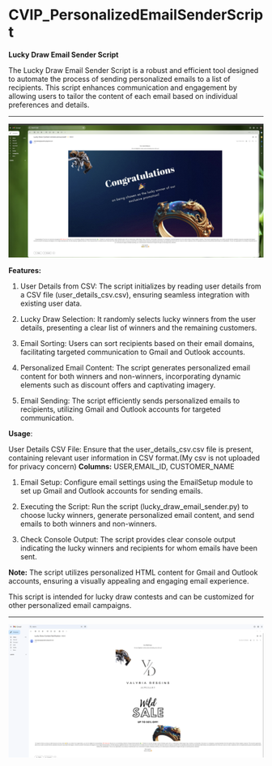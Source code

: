 # CVIP_PersonalizedEmailSenderScript

**Lucky Draw Email Sender Script**

The Lucky Draw Email Sender Script is a robust and efficient tool designed to automate the process of sending personalized emails to a list of recipients. This script enhances communication and engagement by allowing users to tailor the content of each email based on individual preferences and details.

---
![Winner](images/Winner_Email.png)

**Features:**
1. User Details from CSV: The script initializes by reading user details from a CSV file (user_details_csv.csv), ensuring seamless integration with existing user data.

2. Lucky Draw Selection: It randomly selects lucky winners from the user details, presenting a clear list of winners and the remaining customers.

3. Email Sorting: Users can sort recipients based on their email domains, facilitating targeted communication to Gmail and Outlook accounts.

4. Personalized Email Content: The script generates personalized email content for both winners and non-winners, incorporating dynamic elements such as discount offers and captivating imagery.

5. Email Sending: The script efficiently sends personalized emails to recipients, utilizing Gmail and Outlook accounts for targeted communication.

**Usage**: 

User Details CSV File: Ensure that the user_details_csv.csv file is present, containing relevant user information in CSV format.(My csv is not uploaded for privacy concern)
**Columns:** USER,EMAIL_ID, CUSTOMER_NAME 

1. Email Setup: Configure email settings using the EmailSetup module to set up Gmail and Outlook accounts for sending emails.

2. Executing the Script: Run the script (lucky_draw_email_sender.py) to choose lucky winners, generate personalized email content, and send emails to both winners and non-winners.

3. Check Console Output: The script provides clear console output indicating the lucky winners and recipients for whom emails have been sent.

**Note:**
The script utilizes personalized HTML content for Gmail and Outlook accounts, ensuring a visually appealing and engaging email experience.

This script is intended for lucky draw contests and can be customized for other personalized email campaigns.

---

![Others](images/Offers_for_others.png)

